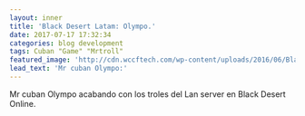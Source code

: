 ```yaml
---
layout: inner
title: 'Black Desert Latam: Olympo.'
date: 2017-07-17 17:32:34
categories: blog development
tags: Cuban "Game" "Mrtroll"
featured_image: 'http://cdn.wccftech.com/wp-content/uploads/2016/06/Black-Desert-Online-04-Standing-In-Town.jpg'
lead_text: 'Mr cuban Olympo:'
---
```


Mr cuban Olympo acabando con los troles del Lan server en Black Desert Online.
